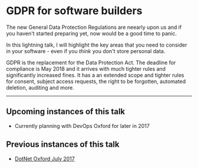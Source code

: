 # GDPR for software builders
The new General Data Protection Regulations are neearly upon us and if you haven't started preparing yet, now would be a good time to panic.

In this lightning talk, I will highlight the key areas that you need to consider in your software - even if you *think* you don't store personal data.

GDPR is the replacement for the Data Protection Act. The deadline for compliance is May 2018 and it arrives with much tighter rules and significantly increased fines. It has a an extended scope and tighter rules for consent, subject access requests, the right to be forgotten, automated deletion, auditing and more.


---
## Upcoming instances of this talk
- Currently planning with DevOps Oxford for later in 2017

## Previous instances of this talk
- [DotNet Oxford July 2017](https://www.meetup.com/dotnetoxford/events/241048316/)
